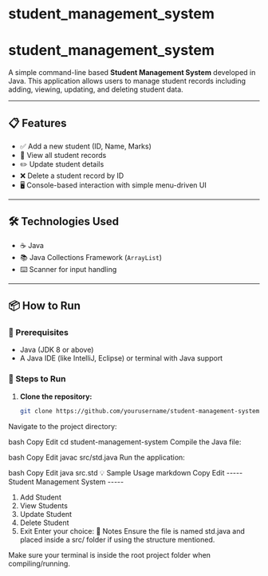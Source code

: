 # student_management_system
# student_management_system
A simple command-line based **Student Management System** developed in Java. This application allows users to manage student records including adding, viewing, updating, and deleting student data.

---

## 📋 Features

- ✅ Add a new student (ID, Name, Marks)  
- 📄 View all student records  
- ✏️ Update student details  
- ❌ Delete a student record by ID  
- 🖥️ Console-based interaction with simple menu-driven UI  

---

## 🛠️ Technologies Used

- ☕ Java  
- 📚 Java Collections Framework (`ArrayList`)  
- ⌨️ Scanner for input handling  

---

## 📦 How to Run

### 🔧 Prerequisites

- Java (JDK 8 or above)
- A Java IDE (like IntelliJ, Eclipse) or terminal with Java support

### 🚀 Steps to Run

1. **Clone the repository:**
   ```bash
   git clone https://github.com/yourusername/student-management-system.git
Navigate to the project directory:

bash
Copy
Edit
cd student-management-system
Compile the Java file:

bash
Copy
Edit
javac src/std.java
Run the application:

bash
Copy
Edit
java src.std
💡 Sample Usage
markdown
Copy
Edit
----- Student Management System -----
1. Add Student
2. View Students
3. Update Student
4. Delete Student
5. Exit
Enter your choice:
📌 Notes
Ensure the file is named std.java and placed inside a src/ folder if using the structure mentioned.

Make sure your terminal is inside the root project folder when compiling/running.
